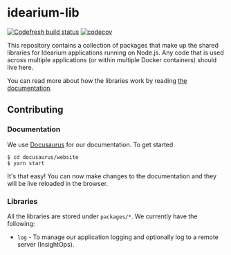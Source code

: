 # idearium-lib

[![Codefresh build status]( https://g.codefresh.io/api/badges/build?repoOwner=idearium&repoName=idearium-lib&branch=master&pipelineName=idearium-lib&accountName=smebberson&type=cf-1)]( https://g.codefresh.io/repositories/idearium/idearium-lib/builds?filter=trigger:build;branch:master;service:58d45bc80d3ba3010087a0a8~idearium-lib)
[![codecov](https://codecov.io/gh/idearium/idearium-lib/branch/master/graph/badge.svg)](https://codecov.io/gh/idearium/idearium-lib)

This repository contains a collection of packages that make up the shared libraries for Idearium applications running on Node.js. Any code that is used across multiple applications (or within multiple Docker containers) should live here.

You can read more about how the libraries work by reading [the documentation](https://idearium.github.io/idearium-lib).

## Contributing

### Documentation

We use [Docusaurus](https://docusaurus.io/en/) for our documentation. To get started

```shell
$ cd docusaurus/website
$ yarn start
```

It's that easy! You can now make changes to the documentation and they will be live reloaded in the browser.

### Libraries

All the libraries are stored under `packages/*`. We currently have the following:
- `log` - To manage our application logging and optionally log to a remote server (InsightOps).
